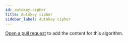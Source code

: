 ```yaml
---
id: autokey-cipher
title: Autokey cipher
sidebar_label: Autokey cipher
---
```


[Open a pull request](https://github.com/AllAlgorithms/algorithms/tree/master/docs/autokey-cipher.md) to add the content for this algorithm.